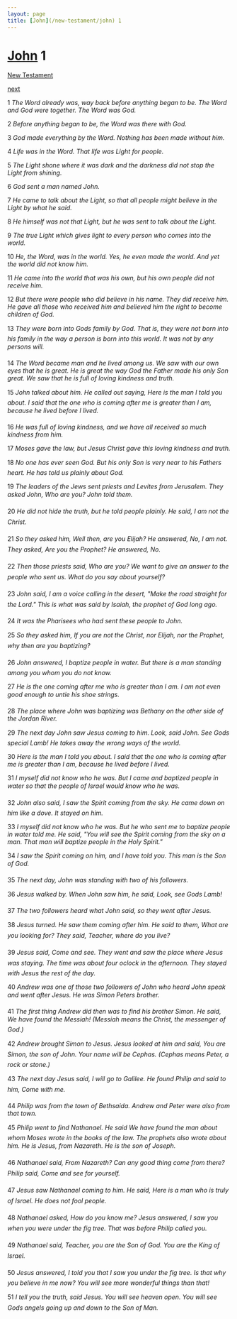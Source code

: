 ```yaml
---
layout: page
title: [John](/new-testament/john) 1
---
```


# [John](/new-testament/john) 1

[New Testament](/new-testament)


[next](/new-testament/john/john-2.html)

1 _The Word already was, way back before anything began to be. The Word and God were together. The Word was God._

2 _Before anything began to be, the Word was there with God._

3 _God made everything by the Word. Nothing has been made without him._

4 _Life was in the Word. That life was Light for people._

5 _The Light shone where it was dark and the darkness did not stop the Light from shining._

6 _God sent a man named John._

7 _He came to talk about the Light, so that all people might believe in the Light by what he said._

8 _He himself was not that Light, but he was sent to talk about the Light._

9 _The true Light which gives light to every person who comes into the world._

10 _He, the Word, was in the world. Yes, he even made the world. And yet the world did not know him._

11 _He came into the world that was his own, but his own people did not receive him._

12 _But there were people who did believe in his name. They did receive him. He gave all those who received him and believed him the right to become children of God._

13 _They were born into Gods family by God. That is, they were not born into his family in the way a person is born into this world. It was not by any persons will._

14 _The Word became man and he lived among us. We saw with our own eyes that he is great. He is great the way God the Father made his only Son great. We saw that he is full of loving kindness and truth._

15 _John talked about him. He called out saying, Here is the man I told you about. I said that the one who is coming after me is greater than I am, because he lived before I lived._

16 _He was full of loving kindness, and we have all received so much kindness from him._

17 _Moses gave the law, but Jesus Christ gave this loving kindness and truth._

18 _No one has ever seen God. But his only Son is very near to his Fathers heart. He has told us plainly about God._

19 _The leaders of the Jews sent priests and Levites from Jerusalem. They asked John, Who are you? John told them._

20 _He did not hide the truth, but he told people plainly. He said, I am not the Christ._

21 _So they asked him, Well then, are you Elijah? He answered, No, I am not. They asked,  Are you the Prophet? He answered, No._

22 _Then those priests said, Who are you? We want to give an answer to the people who sent us. What do you say about yourself?_

23 _John said, I am a voice calling in the desert, "Make the road straight for the Lord." This is what was said by Isaiah, the prophet of God long ago._

24 _It was the Pharisees who had sent these people to John._

25 _So they asked him, If you are not the Christ, nor Elijah, nor the Prophet, why then are you baptizing?_

26 _John answered, I baptize people in water. But there is a man standing among you whom you do not know._

27 _He is the one coming after me who is greater than I am. I am not even good enough to untie his shoe strings._

28 _The place where John was baptizing was Bethany on the other side of the Jordan River._

29 _The next day John saw Jesus coming to him. Look, said John. See Gods special Lamb!  He takes away the wrong ways of the world._

30 _Here is the man I told you about. I said that the one who is coming after me is greater than I am, because he lived before I lived._

31 _I myself did not know who he was. But I came and baptized people in water so that the people of Israel would know who he was._

32 _John also said, I saw the Spirit coming from the sky. He came down on him like a dove.  It stayed on him._

33 _I myself did not know who he was. But he who sent me to baptize people in water told me. He said, "You will see the Spirit coming from the sky on a man. That man will baptize people in the Holy Spirit."_

34 _I saw the Spirit coming on him, and I have told you. This man is the Son of God._

35 _The next day, John was standing with two of his followers._

36 _Jesus walked by. When John saw him, he said, Look, see Gods Lamb!_

37 _The two followers heard what John said, so they went after Jesus._

38 _Jesus turned. He saw them coming after him. He said to them, What are you looking for? They said, Teacher, where do you live?_

39 _Jesus said, Come and see. They went and saw the place where Jesus was staying. The time was about four oclock in the afternoon. They stayed with Jesus the rest of the day._

40 _Andrew was one of those two followers of John who heard John speak and went after Jesus. He was Simon Peters brother._

41 _The first thing Andrew did then was to find his brother Simon. He said, We have found the Messiah! (Messiah means the Christ, the messenger of God.)_

42 _Andrew brought Simon to Jesus. Jesus looked at him and said, You are Simon, the son of John. Your name will be Cephas. (Cephas means Peter, a rock or stone.)_

43 _The next day Jesus said, I will go to Galilee. He found Philip and said to him, Come with me._

44 _Philip was from the town of Bethsaida. Andrew and Peter were also from that town._

45 _Philip went to find Nathanael. He said We have found the man about whom Moses wrote in the books of the law. The prophets also wrote about him. He is Jesus, from Nazareth. He is the son of Joseph._

46 _Nathanael said, From Nazareth? Can any good thing come from there? Philip said,  Come and see for yourself._

47 _Jesus saw Nathanael coming to him. He said, Here is a man who is truly of Israel. He does not fool people._

48 _Nathanael asked, How do you know me? Jesus answered, I saw you when you were under the fig tree. That was before Philip called you._

49 _Nathanael said, Teacher, you are the Son of God. You are the King of Israel._

50 _Jesus answered, I told you that I saw you under the fig tree. Is that why you believe in me now? You will see more wonderful things than that!_

51 _I tell you the truth, said Jesus. You will see heaven open. You will see Gods angels going up and down to the Son of Man._

